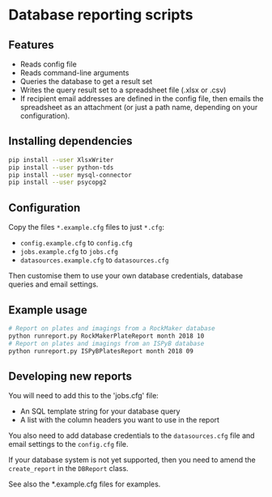 # Database reporting scripts

## Features

- Reads config file
- Reads command-line arguments
- Queries the database to get a result set
- Writes the query result set to a spreadsheet file (.xlsx or .csv)
- If recipient email addresses are defined in the config file, then emails the spreadsheet as an attachment (or just a path name, depending on your configuration).

## Installing dependencies

```bash
pip install --user XlsxWriter
pip install --user python-tds
pip install --user mysql-connector
pip install --user psycopg2
```

## Configuration

Copy the files `*.example.cfg` files to just `*.cfg`:

 * `config.example.cfg` to `config.cfg`
 * `jobs.example.cfg` to `jobs.cfg`
 * `datasources.example.cfg` to `datasources.cfg`

Then customise them to use your own database credentials, database queries and email settings.

## Example usage

```bash
# Report on plates and imagings from a RockMaker database
python runreport.py RockMakerPlateReport month 2018 10
# Report on plates and imagings from an ISPyB database
python runreport.py ISPyBPlatesReport month 2018 09
```

## Developing new reports

You will need to add this to the 'jobs.cfg' file:
- An SQL template string for your database query
- A list with the column headers you want to use in the report

You also need to add database credentials to the `datasources.cfg` file and email settings to the `config.cfg` file.

If your database system is not yet supported, then you need to amend the `create_report` in the `DBReport` class.

See also the *.example.cfg files for examples.
